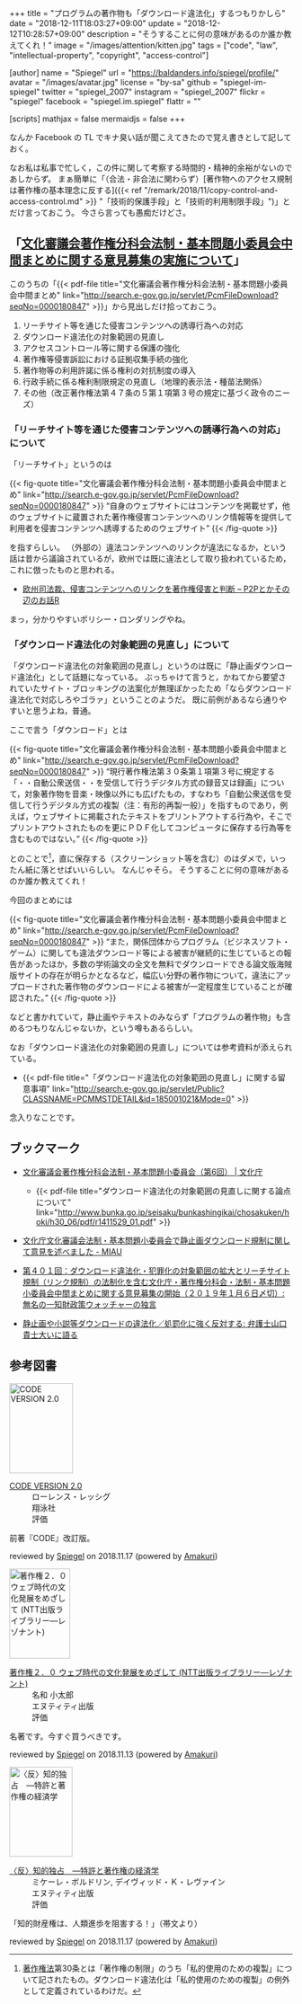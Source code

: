 +++
title = "プログラムの著作物も「ダウンロード違法化」するつもりかしら"
date = "2018-12-11T18:03:27+09:00"
update = "2018-12-12T10:28:57+09:00"
description = "そうすることに何の意味があるのか誰か教えてくれ！"
image = "/images/attention/kitten.jpg"
tags = ["code", "law", "intellectual-property", "copyright", "access-control"]

[author]
  name      = "Spiegel"
  url       = "https://baldanders.info/spiegel/profile/"
  avatar    = "/images/avatar.jpg"
  license   = "by-sa"
  github    = "spiegel-im-spiegel"
  twitter   = "spiegel_2007"
  instagram = "spiegel_2007"
  flickr    = "spiegel"
  facebook  = "spiegel.im.spiegel"
  flattr    = ""

[scripts]
  mathjax = false
  mermaidjs = false
+++

なんか Facebook の TL でキナ臭い話が聞こえてきたので覚え書きとして記しておく。

なお私は私事で忙しく，この件に関して考察する時間的・精神的余裕がないのであしからず。
まぁ簡単に「（合法・非合法に関わらず）[著作物へのアクセス規制は著作権の基本理念に反する]({{< ref "/remark/2018/11/copy-control-and-access-control.md" >}} "「技術的保護手段」と「技術的利用制限手段」")」とだけ言っておこう。
今さら言っても愚痴だけどさ。

## 「[文化審議会著作権分科会法制・基本問題小委員会中間まとめに関する意見募集の実施について](http://search.e-gov.go.jp/servlet/Public?CLASSNAME=PCMMSTDETAIL&id=185001021&Mode=0)」

このうちの「{{< pdf-file title="文化審議会著作権分科会法制・基本問題小委員会中間まとめ" link="http://search.e-gov.go.jp/servlet/PcmFileDownload?seqNo=0000180847" >}}」から見出しだけ拾っておこう。

1. リーチサイト等を通じた侵害コンテンツへの誘導行為への対応
2. ダウンロード違法化の対象範囲の見直し
3. アクセスコントロール等に関する保護の強化
4. 著作権等侵害訴訟における証拠収集手続の強化
5. 著作物等の利用許諾に係る権利の対抗制度の導入
6. 行政手続に係る権利制限規定の見直し（地理的表示法・種苗法関係）
7. その他（改正著作権法第４７条の５第１項第３号の規定に基づく政令のニーズ）

### 「リーチサイト等を通じた侵害コンテンツへの誘導行為への対応」について

「リーチサイト」というのは

{{< fig-quote title="文化審議会著作権分科会法制・基本問題小委員会中間まとめ" link="http://search.e-gov.go.jp/servlet/PcmFileDownload?seqNo=0000180847" >}}
<q>自身のウェブサイトにはコンテンツを掲載せず，他のウェブサイトに蔵置された著作権侵害コンテンツへのリンク情報等を提供して利用者を侵害コンテンツへ誘導するためのウェブサイト</q>
{{< /fig-quote >}}

を指すらしい。
（外部の）違法コンテンツへのリンクが違法になるか，という話は昔から議論されているが，欧州では既に違法として取り扱われているため，これに倣ったものと思われる。

- [欧州司法裁、侵害コンテンツへのリンクを著作権侵害と判断 – P2Pとかその辺のお話R](https://p2ptk.org/copyright/553)

まっ，分かりやすいポリシー・ロンダリングやね。

### 「ダウンロード違法化の対象範囲の見直し」について

「ダウンロード違法化の対象範囲の見直し」というのは既に「静止画ダウンロード違法化」として話題になっている。
ぶっちゃけて言うと，かねてから要望されていたサイト・ブロッキングの法案化が無理ぽかったため「ならダウンロード違法化で対応しろやゴラァ」ということのようだ。
既に前例があるなら通りやすいと思うよね，普通。

ここで言う「ダウンロード」とは

{{< fig-quote title="文化審議会著作権分科会法制・基本問題小委員会中間まとめ" link="http://search.e-gov.go.jp/servlet/PcmFileDownload?seqNo=0000180847" >}}
<q>現行著作権法第３０条第１項第３号に規定する「・・自動公衆送信・・を受信して行うデジタル方式の録音又は録画」について，対象著作物を音楽・映像以外にも広げたもの，すなわち「自動公衆送信を受信して行うデジタル方式の複製（注：有形的再製一般）」を指すものであり，例えば，ウェブサイトに掲載されたテキストをプリントアウトする行為や，そこでプリントアウトされたものを更にＰＤＦ化してコンピュータに保存する行為等を含むものではない。</q>
{{< /fig-quote >}}

とのことで[^cl1]，直に保存する（スクリーンショット等を含む）のはダメで，いったん紙に落とせばいいらしい。
なんじゃそら。
そうすることに何の意味があるのか誰か教えてくれ！

[^cl1]: [著作権法]第30条とは「著作権の制限」のうち「私的使用のための複製」について記されたもの。ダウンロード違法化は「私的使用のための複製」の例外として定義されているわけだ。

今回のまとめには

{{< fig-quote title="文化審議会著作権分科会法制・基本問題小委員会中間まとめ" link="http://search.e-gov.go.jp/servlet/PcmFileDownload?seqNo=0000180847" >}}
<q>また，関係団体からプログラム（ビジネスソフト・ゲーム）に関しても違法ダウンロード等による被害が継続的に生じているとの報告があったほか，多数の学術論文の全文を無料でダウンロードできる論文版海賊版サイトの存在が明らかとなるなど，幅広い分野の著作物について，違法にアップロードされた著作物のダウンロードによる被害が一定程度生じていることが確認された。</q>
{{< /fig-quote >}}

などと書かれていて，静止画やテキストのみならず「プログラムの著作物」も含めるつもりなんじゃないか，という噂もあるらしい。

なお「ダウンロード違法化の対象範囲の見直し」については参考資料が添えられている。

- {{< pdf-file title="「ダウンロード違法化の対象範囲の見直し」に関する留意事項" link="http://search.e-gov.go.jp/servlet/Public?CLASSNAME=PCMMSTDETAIL&id=185001021&Mode=0" >}}

念入りなことです。

## ブックマーク

- [文化審議会著作権分科会法制・基本問題小委員会（第6回） | 文化庁](http://www.bunka.go.jp/seisaku/bunkashingikai/chosakuken/hoki/h30_06/)
    - {{< pdf-file title="ダウンロード違法化の対象範囲の見直しに関する論点について" link="http://www.bunka.go.jp/seisaku/bunkashingikai/chosakuken/hoki/h30_06/pdf/r1411529_01.pdf" >}}

- [文化庁文化審議会法制・基本問題小委員会で静止画ダウンロード規制に関して意見を述べました - MIAU](https://miau.jp/ja/880)
- [第４０１回：ダウンロード違法化・犯罪化の対象範囲の拡大とリーチサイト規制（リンク規制）の法制化を含む文化庁・著作権分科会・法制・基本問題小委員会中間まとめに関する意見募集の開始（２０１９年１月６日〆切）: 無名の一知財政策ウォッチャーの独言](http://fr-toen.cocolog-nifty.com/blog/2018/12/post-ef1a.html)
- [静止画や小説等ダウンロードの違法化／処罰化に強く反対する: 弁護士山口貴士大いに語る](http://yama-ben.cocolog-nifty.com/ooinikataru/2018/12/post-8df7.html)

[著作権法]: http://elaws.e-gov.go.jp/search/elawsSearch/elaws_search/lsg0500/detail?lawId=345AC0000000048 "著作権法"

## 参考図書

<div class="hreview">
  <div class="photo"><a class="item url" href="https://www.amazon.co.jp/exec/obidos/ASIN/B01CYDGUV8/baldandersinf-22"><img src="https://images-fe.ssl-images-amazon.com/images/I/31Q2jh%2B5SgL._SL160_.jpg" width="113" height="160" alt="CODE VERSION 2.0"></a></div>
  <dl class="fn">
    <dt><a href="https://www.amazon.co.jp/exec/obidos/ASIN/B01CYDGUV8/baldandersinf-22">CODE VERSION 2.0</a></dt>
    <dd>ローレンス・レッシグ</dd>
    <dd>翔泳社</dd>
    <dd>評価&nbsp;<span class="fa-sm" style="color:goldenrod;">
      <i class="fas fa-star"></i>
      <i class="fas fa-star"></i>
      <i class="fas fa-star"></i>
      <i class="fas fa-star"></i>
      <i class="far fa-star"></i>
    </span></dd>
  </dl>
  <p class="description">前著『CODE』改訂版。</p>
  <p class="powered-by" >reviewed by <a href='#maker' class='reviewer'>Spiegel</a> on <abbr class="dtreviewed">2018.11.17</abbr> (powered by <a href="https://dadadadone.com/amakuri/" >Amakuri</a>)</p>
</div>

<div class="hreview">
  <div class="photo"><a class="item url" href="https://www.amazon.co.jp/exec/obidos/ASIN/4757102852/baldandersinf-22"><img src="https://images-fe.ssl-images-amazon.com/images/I/41YkbcP5IyL._SL160_.jpg" width="108" height="160" alt="著作権２．０ ウェブ時代の文化発展をめざして (NTT出版ライブラリー―レゾナント)"></a></div>
  <dl class="fn">
    <dt><a href="https://www.amazon.co.jp/exec/obidos/ASIN/4757102852/baldandersinf-22">著作権２．０ ウェブ時代の文化発展をめざして (NTT出版ライブラリー―レゾナント)</a></dt>
    <dd>名和 小太郎</dd>
    <dd>エヌティティ出版</dd>
    <dd>評価&nbsp;<span class="fa-sm" style="color:goldenrod;">
      <i class="fas fa-star"></i>
      <i class="fas fa-star"></i>
      <i class="fas fa-star"></i>
      <i class="fas fa-star"></i>
      <i class="fas fa-star"></i>
    </span></dd>
  </dl>
  <p class="description">名著です。今すぐ買うべきです。</p>
  <p class="powered-by" >reviewed by <a href='#maker' class='reviewer'>Spiegel</a> on <abbr class="dtreviewed">2018.11.13</abbr> (powered by <a href="https://dadadadone.com/amakuri/" >Amakuri</a>)</p>
</div>

<div class="hreview">
  <div class="photo"><a class="item url" href="https://www.amazon.co.jp/exec/obidos/ASIN/4757122349/baldandersinf-22"><img src="https://images-fe.ssl-images-amazon.com/images/I/51ftPU2g7FL._SL160_.jpg" width="112" height="160" alt="〈反〉知的独占　―特許と著作権の経済学"></a></div>
  <dl class="fn">
    <dt><a href="https://www.amazon.co.jp/exec/obidos/ASIN/4757122349/baldandersinf-22">〈反〉知的独占　―特許と著作権の経済学</a></dt>
    <dd>ミケーレ・ボルドリン, デイヴィッド・Ｋ・レヴァイン</dd>
    <dd>エヌティティ出版</dd>
    <dd>評価&nbsp;<span class="fa-sm" style="color:goldenrod;">
      <i class="fas fa-star"></i>
      <i class="fas fa-star"></i>
      <i class="fas fa-star"></i>
      <i class="fas fa-star"></i>
      <i class="far fa-star"></i>
    </span></dd>
  </dl>
  <p class="description">「知的財産権は、人類進歩を阻害する！」（帯文より）</p>
  <p class="powered-by" >reviewed by <a href='#maker' class='reviewer'>Spiegel</a> on <abbr class="dtreviewed">2018.11.17</abbr> (powered by <a href="https://dadadadone.com/amakuri/" >Amakuri</a>)</p>
</div>
